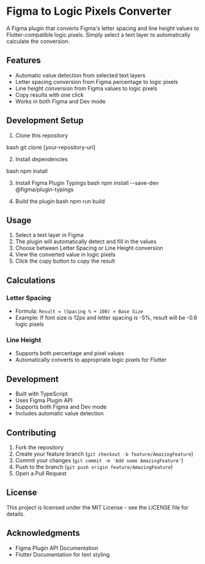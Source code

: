 # Figma to Logic Pixels Converter

A Figma plugin that converts Figma's letter spacing and line height values to Flutter-compatible logic pixels. Simply select a text layer to automatically calculate the conversion.

## Features

- Automatic value detection from selected text layers
- Letter spacing conversion from Figma percentage to logic pixels
- Line height conversion from Figma values to logic pixels
- Copy results with one click
- Works in both Figma and Dev mode

## Development Setup

1. Clone this repository

bash
git clone [your-repository-url]

2. Install dependencies

bash
npm install

3. Install Figma Plugin Typings
bash
npm install --save-dev @figma/plugin-typings

4. Build the plugin
bash
npm run build

## Usage

1. Select a text layer in Figma
2. The plugin will automatically detect and fill in the values
3. Choose between Letter Spacing or Line Height conversion
4. View the converted value in logic pixels
5. Click the copy button to copy the result

## Calculations

### Letter Spacing
- Formula: `Result = (Spacing % + 100) × Base Size`
- Example: If font size is 12px and letter spacing is -5%, result will be -0.6 logic pixels

### Line Height
- Supports both percentage and pixel values
- Automatically converts to appropriate logic pixels for Flutter

## Development

- Built with TypeScript
- Uses Figma Plugin API
- Supports both Figma and Dev mode
- Includes automatic value detection

## Contributing

1. Fork the repository
2. Create your feature branch (`git checkout -b feature/AmazingFeature`)
3. Commit your changes (`git commit -m 'Add some AmazingFeature'`)
4. Push to the branch (`git push origin feature/AmazingFeature`)
5. Open a Pull Request

## License

This project is licensed under the MIT License - see the LICENSE file for details.

## Acknowledgments

- Figma Plugin API Documentation
- Flutter Documentation for text styling